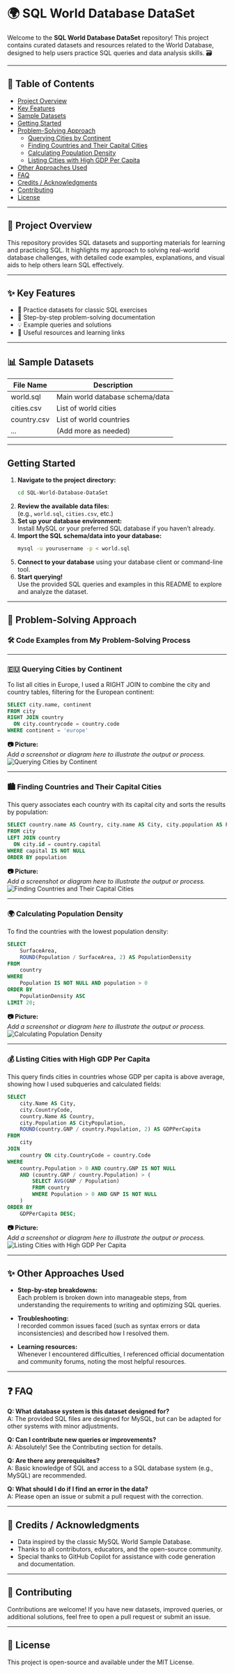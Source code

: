 # 🌍 SQL World Database DataSet

Welcome to the **SQL World Database DataSet** repository! This project contains curated datasets and resources related to the World Database, designed to help users practice SQL queries and data analysis skills. 🗃️

---

## 📑 Table of Contents

- [Project Overview](#-project-overview)
- [Key Features](#-key-features)
- [Sample Datasets](#-sample-datasets)
- [Getting Started](#-getting-started)
- [Problem-Solving Approach](#-problem-solving-approach)
  - [Querying Cities by Continent](#-querying-cities-by-continent)
  - [Finding Countries and Their Capital Cities](#-finding-countries-and-their-capital-cities)
  - [Calculating Population Density](#-calculating-population-density)
  - [Listing Cities with High GDP Per Capita](#-listing-cities-with-high-gdp-per-capita)
- [Other Approaches Used](#-other-approaches-used)
- [FAQ](#-faq)
- [Credits / Acknowledgments](#-credits--acknowledgments)
- [Contributing](#-contributing)
- [License](#-license)

---

## 🚀 Project Overview

This repository provides SQL datasets and supporting materials for learning and practicing SQL. 
It highlights my approach to solving real-world database challenges, with detailed code examples, explanations, and visual aids to help others learn SQL effectively.

---

## ✨ Key Features

- 📂 Practice datasets for classic SQL exercises  
- 📝 Step-by-step problem-solving documentation  
- 💡 Example queries and solutions  
- 🔗 Useful resources and learning links  

---

## 📊 Sample Datasets

| File Name    | Description                      |
|--------------|----------------------------------|
| world.sql    | Main world database schema/data  |
| cities.csv   | List of world cities             |
| country.csv  | List of world countries          |
| ...          | (Add more as needed)             |

---

## Getting Started

1. **Navigate to the project directory:**
    ```bash
    cd SQL-World-Database-DataSet
    ```
2. **Review the available data files:**  
    (e.g., `world.sql`, `cities.csv`, etc.)
3. **Set up your database environment:**  
    Install MySQL or your preferred SQL database if you haven’t already.
4. **Import the SQL schema/data into your database:**
    ```bash
    mysql -u yourusername -p < world.sql
    ```
5. **Connect to your database** using your database client or command-line tool.
6. **Start querying!**  
    Use the provided SQL queries and examples in this README to explore and analyze the dataset.

---

## 🧩 Problem-Solving Approach

### 🛠️ Code Examples from My Problem-Solving Process

---

### 🇪🇺 Querying Cities by Continent

To list all cities in Europe, I used a RIGHT JOIN to combine the city and country tables, filtering for the European continent:

```sql
SELECT city.name, continent
FROM city
RIGHT JOIN country
  ON city.countrycode = country.code
WHERE continent = 'europe'
```

**📷 Picture:**  
_Add a screenshot or diagram here to illustrate the output or process._  
![Querying Cities by Continent](https://github.com/YusafM/SQL-World-Database-DataSet/blob/main/Screenshot%202025-06-12%20152649.png)

---

### 🏙️ Finding Countries and Their Capital Cities

This query associates each country with its capital city and sorts the results by population:

```sql
SELECT country.name AS Country, city.name AS City, city.population AS Population
FROM city
LEFT JOIN country
  ON city.id = country.capital
WHERE capital IS NOT NULL
ORDER BY population
```

**📷 Picture:**  
_Add a screenshot or diagram here to illustrate the output or process._  
![Finding Countries and Their Capital Cities](https://github.com/YusafM/SQL-World-Database-DataSet/blob/main/Screenshot%202025-06-12%20153646.png)

---

### 🌍 Calculating Population Density

To find the countries with the lowest population density:

```sql
SELECT 
    SurfaceArea, 
    ROUND(Population / SurfaceArea, 2) AS PopulationDensity 
FROM  
    country 
WHERE  
    Population IS NOT NULL AND population > 0 
ORDER BY  
    PopulationDensity ASC 
LIMIT 20;
```

**📷 Picture:**  
_Add a screenshot or diagram here to illustrate the output or process._  
![Calculating Population Density](https://github.com/YusafM/SQL-World-Database-DataSet/blob/main/Screenshot%202025-06-12%20154301.png)

---

### 💰 Listing Cities with High GDP Per Capita

This query finds cities in countries whose GDP per capita is above average, showing how I used subqueries and calculated fields:

```sql
SELECT   
    city.Name AS City,  
    city.CountryCode,  
    country.Name AS Country,  
    city.Population AS CityPopulation,  
    ROUND(country.GNP / country.Population, 2) AS GDPPerCapita  
FROM   
    city  
JOIN   
    country ON city.CountryCode = country.Code  
WHERE   
    country.Population > 0 AND country.GNP IS NOT NULL  
    AND (country.GNP / country.Population) > (  
        SELECT AVG(GNP / Population)  
        FROM country  
        WHERE Population > 0 AND GNP IS NOT NULL  
    )  
ORDER BY   
    GDPPerCapita DESC; 
```

**📷 Picture:**  
_Add a screenshot or diagram here to illustrate the output or process._  
![Listing Cities with High GDP Per Capita](path/to/your/image4.png)

---

## ✨ Other Approaches Used

- **Step-by-step breakdowns:**  
  Each problem is broken down into manageable steps, from understanding the requirements to writing and optimizing SQL queries.

- **Troubleshooting:**  
  I recorded common issues faced (such as syntax errors or data inconsistencies) and described how I resolved them.

- **Learning resources:**  
  Whenever I encountered difficulties, I referenced official documentation and community forums, noting the most helpful resources.

---

## ❓ FAQ

**Q: What database system is this dataset designed for?**  
A: The provided SQL files are designed for MySQL, but can be adapted for other systems with minor adjustments.

**Q: Can I contribute new queries or improvements?**  
A: Absolutely! See the Contributing section for details.

**Q: Are there any prerequisites?**  
A: Basic knowledge of SQL and access to a SQL database system (e.g., MySQL) are recommended.

**Q: What should I do if I find an error in the data?**  
A: Please open an issue or submit a pull request with the correction.

---

## 🙏 Credits / Acknowledgments

- Data inspired by the classic MySQL World Sample Database.
- Thanks to all contributors, educators, and the open-source community.
- Special thanks to GitHub Copilot for assistance with code generation and documentation.

---

## 🤝 Contributing

Contributions are welcome! If you have new datasets, improved queries, or additional solutions, feel free to open a pull request or submit an issue.

---

## 📄 License

This project is open-source and available under the MIT License.
